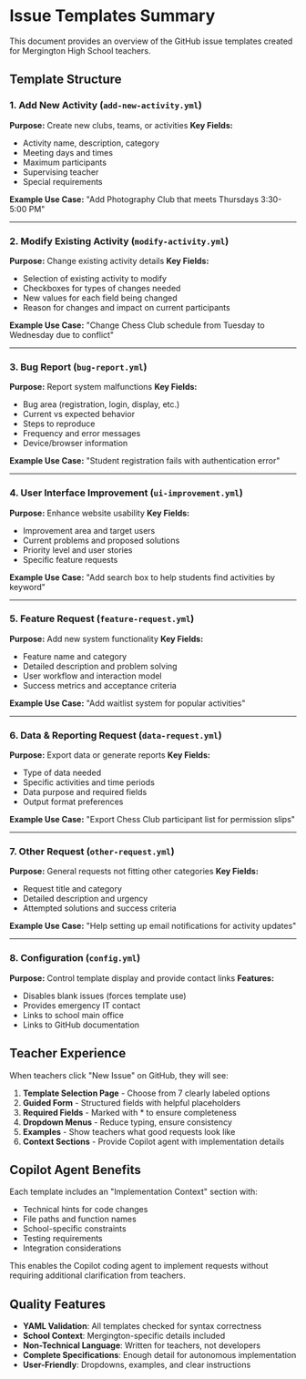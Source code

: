# Issue Templates Summary

This document provides an overview of the GitHub issue templates created for Mergington High School teachers.

## Template Structure

### 1. Add New Activity (`add-new-activity.yml`)
**Purpose:** Create new clubs, teams, or activities
**Key Fields:**
- Activity name, description, category
- Meeting days and times
- Maximum participants
- Supervising teacher
- Special requirements

**Example Use Case:** "Add Photography Club that meets Thursdays 3:30-5:00 PM"

---

### 2. Modify Existing Activity (`modify-activity.yml`)
**Purpose:** Change existing activity details
**Key Fields:**
- Selection of existing activity to modify
- Checkboxes for types of changes needed
- New values for each field being changed
- Reason for changes and impact on current participants

**Example Use Case:** "Change Chess Club schedule from Tuesday to Wednesday due to conflict"

---

### 3. Bug Report (`bug-report.yml`)
**Purpose:** Report system malfunctions
**Key Fields:**
- Bug area (registration, login, display, etc.)
- Current vs expected behavior
- Steps to reproduce
- Frequency and error messages
- Device/browser information

**Example Use Case:** "Student registration fails with authentication error"

---

### 4. User Interface Improvement (`ui-improvement.yml`)
**Purpose:** Enhance website usability
**Key Fields:**
- Improvement area and target users
- Current problems and proposed solutions
- Priority level and user stories
- Specific feature requests

**Example Use Case:** "Add search box to help students find activities by keyword"

---

### 5. Feature Request (`feature-request.yml`)
**Purpose:** Add new system functionality
**Key Fields:**
- Feature name and category
- Detailed description and problem solving
- User workflow and interaction model
- Success metrics and acceptance criteria

**Example Use Case:** "Add waitlist system for popular activities"

---

### 6. Data & Reporting Request (`data-request.yml`)
**Purpose:** Export data or generate reports
**Key Fields:**
- Type of data needed
- Specific activities and time periods
- Data purpose and required fields
- Output format preferences

**Example Use Case:** "Export Chess Club participant list for permission slips"

---

### 7. Other Request (`other-request.yml`)
**Purpose:** General requests not fitting other categories
**Key Fields:**
- Request title and category
- Detailed description and urgency
- Attempted solutions and success criteria

**Example Use Case:** "Help setting up email notifications for activity updates"

---

### 8. Configuration (`config.yml`)
**Purpose:** Control template display and provide contact links
**Features:**
- Disables blank issues (forces template use)
- Provides emergency IT contact
- Links to school main office
- Links to GitHub documentation

## Teacher Experience

When teachers click "New Issue" on GitHub, they will see:

1. **Template Selection Page** - Choose from 7 clearly labeled options
2. **Guided Form** - Structured fields with helpful placeholders
3. **Required Fields** - Marked with * to ensure completeness
4. **Dropdown Menus** - Reduce typing, ensure consistency
5. **Examples** - Show teachers what good requests look like
6. **Context Sections** - Provide Copilot agent with implementation details

## Copilot Agent Benefits

Each template includes an "Implementation Context" section with:
- Technical hints for code changes
- File paths and function names
- School-specific constraints
- Testing requirements
- Integration considerations

This enables the Copilot coding agent to implement requests without requiring additional clarification from teachers.

## Quality Features

- **YAML Validation**: All templates checked for syntax correctness
- **School Context**: Mergington-specific details included
- **Non-Technical Language**: Written for teachers, not developers
- **Complete Specifications**: Enough detail for autonomous implementation
- **User-Friendly**: Dropdowns, examples, and clear instructions